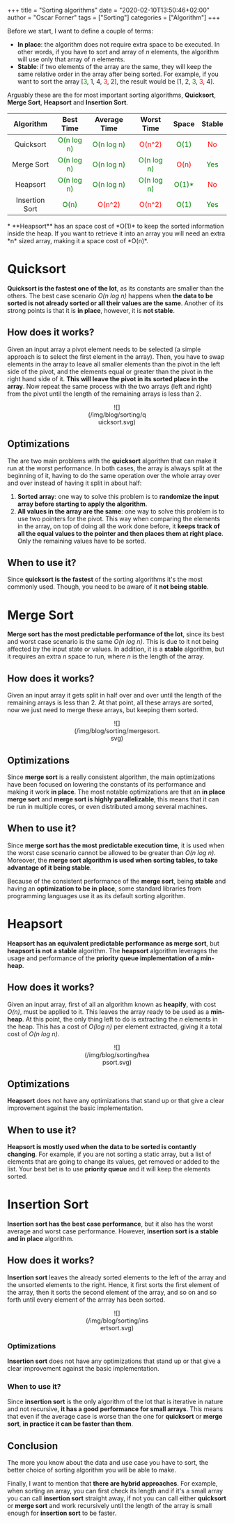 +++
title = "Sorting algorithms"
date = "2020-02-10T13:50:46+02:00"
author = "Oscar Forner"
tags = ["Sorting"]
categories = ["Algorithm"]
+++

Before we start, I want to define a couple of terms:

* **In place**: the algorithm does not require extra space to be executed. In other words, if you have to sort and array of *n* elements, the algorithm will use only that array of *n* elements.
* **Stable**: if two elements of the array are the same, they will keep the same relative order in the array after being sorted. For example, if you want to sort the array [<span style="color:green">3</span>, 1, 4, <span style="color:red">3</span>, 2], the result would be [1, 2, <span style="color:green">3</span>, <span style="color:red">3</span>, 4].

Arguably these are the for most important sorting algorithms, **Quicksort**, **Merge Sort**, **Heapsort** and **Insertion Sort**. 

<center>

| Algorithm | Best Time | Average Time | Worst Time | Space | Stable |
|:---:|:---:|:---:|:---:|:---:|:---:|
| Quicksort | <span style="color:green">O(n log n)</span> | <span style="color:green">O(n log n)</span> | <span style="color:red">O(n^2)</span> | <span style="color:green">O(1)</span> | <span style="color:red">No</span> |
| Merge Sort | <span style="color:green">O(n log n)</span> | <span style="color:green">O(n log n)</span> | <span style="color:green">O(n log n)</span> | <span style="color:red">O(n)</span> | <span style="color:green">Yes</span> |
| Heapsort | <span style="color:green">O(n log n)</span> | <span style="color:green">O(n log n)</span> | <span style="color:green">O(n log n)</span> | <span style="color:green">O(1)*</span> | <span style="color:red">No</span> |
| Insertion Sort | <span style="color:green">O(n)</span> | <span style="color:red">O(n^2)</span> | <span style="color:red">O(n^2)</span> | <span style="color:green">O(1)</span> | <span style="color:green">Yes</span> |

</center>
* **Heapsort** has an space cost of *O(1)* to keep the sorted information inside the heap. If you want to retrieve it into an array you will need an extra *n* sized array, making it a space cost of *O(n)*.

# Quicksort
**Quicksort is the fastest one of the lot**, as its constants are smaller than the others. The best case scenario *O(n log n)* happens when **the data to be sorted is not already sorted or all their values are the same**. Another of its strong points is that it is **in place**, however, it is **not stable**.

## How does it works?
Given an input array a pivot element needs to be selected (a simple approach is to select the first element in the array). Then, you have to swap elements in the array to leave all smaller elements than the pivot in the left side of the pivot, and the elements equal or greater than the pivot in the right hand side of it. **This will leave the pivot in its sorted place in the array**. Now repeat the same process with the two arrays (left and right) from the pivot until the length of the remaining arrays is less than 2.

<center>
<div style="width:28%">
![](/img/blog/sorting/quicksort.svg)
</div>
</center>

## Optimizations
The are two main problems with the **quicksort** algorithm that can make it run at the worst performance. In both cases, the array is always split at the beginning of it, having to do the same operation over the whole array over and over instead of having it split in about half:

1. **Sorted array**: one way to solve this problem is to **randomize the input array before starting to apply the algorithm**.
2. **All values in the array are the same**: one way to solve this problem is to use two pointers for the pivot. This way when comparing the elements in the array, on top of doing all the work done before, it **keeps track of all the equal values to the pointer and then places them at right place**. Only the remaining values have to be sorted.

## When to use it?
Since **quicksort is the fastest** of the sorting algorithms it's the most commonly used. Though, you need to be aware of it **not being stable**.

# Merge Sort
**Merge sort has the most predictable performance of the lot**, since its best and worst case scenario is the same *O(n log n)*. This is due to it not being affected by the input state or values. In addition, it is a **stable** algorithm, but it requires an extra *n* space to run, where *n* is the length of the array.

## How does it works?
Given an input array it gets split in half over and over until the length of the remaining arrays is less than 2. At that point, all these arrays are sorted, now we just need to merge these arrays, but keeping them sorted.

<center>
<div style="width:40%">
![](/img/blog/sorting/mergesort.svg)
</div>
</center>

## Optimizations
Since **merge sort** is a really consistent algorithm, the main optimizations have been focused on lowering the constants of its performance and making it work **in place**. The most notable optimizations are that an **in place merge sort** and **merge sort is highly parallelizable**, this means that it can be run in multiple cores, or even distributed among several machines.

## When to use it?
Since **merge sort has the most predictable execution time**, it is used when the worst case scenario cannot be allowed to be greater than *O(n log n)*. Moreover, the **merge sort algorithm is used when sorting tables, to take advantage of it being stable**.

Because of the consistent performance of the **merge sort**, being **stable** and having an **optimization to be in place**, some standard libraries from programming languages use it as its default sorting algorithm.

# Heapsort
**Heapsort has an equivalent predictable performance as merge sort**, but **heapsort is not a stable** algorithm. The **heapsort** algorithm leverages the usage and performance of the **priority queue implementation of a min-heap**.

## How does it works?
Given an input array, first of all an algorithm known as **heapify**, with cost *O(n)*, must be applied to it. This leaves the array ready to be used as a **min-heap**. At this point, the only thing left to do is extracting the *n* elements in the heap. This has a cost of *O(log n)* per element extracted, giving it a total cost of *O(n log n)*.

<center>
<div style="width:30%">
![](/img/blog/sorting/heapsort.svg)
</div>
</center>

## Optimizations
**Heapsort** does not have any optimizations that stand up or that give a clear improvement against the basic implementation.

## When to use it?
**Heapsort is mostly used when the data to be sorted is contantly changing**. For example, if you are not sorting a static array, but a list of elements that are going to change its values, get removed or added to the list. Your best bet is to use **priority queue** and it will keep the elements sorted.

# Insertion Sort
**Insertion sort has the best case performance**, but it also has the worst average and worst case performance. However, **insertion sort is a stable and in place** algorithm.

## How does it works?
**Insertion sort** leaves the already sorted elements to the left of the array and the unsorted elements to the right. Hence, it first sorts the first element of the array, then it sorts the second element of the array, and so on and so forth until every element of the arrray has been sorted.

<center>
<div style="width:30%">
![](/img/blog/sorting/insertsort.svg)
</div>
</center>

### Optimizations
**Insertion sort** does not have any optimizations that stand up or that give a clear improvement against the basic implementation.

### When to use it?
Since **insertion sort** is the only algorithm of the lot that is iterative in nature and not recursive, **it has a good performance for small arrays**. This means that even if the average case is worse than the one for **quicksort** or **merge sort**, **in practice it can be faster than them**.

## Conclusion
The more you know about the data and use case you have to sort, the better choice of sorting algorithm you will be able to make. 

Finally, I want to mention that **there are hybrid approaches**. For example, when sorting an array, you can first check its length and if it's a small array you can call **insertion sort** straight away, if not you can call either **quicksort** or **merge sort** and work recursively until the length of the array is small enough for **insertion sort** to be faster.
